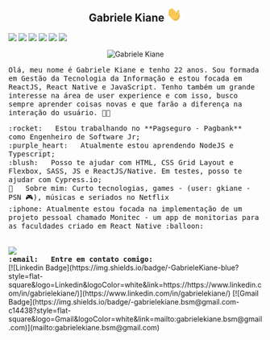 
# <h2 align="center">Gabriele Kiane <img src="https://raw.githubusercontent.com/ABSphreak/ABSphreak/master/gifs/Hi.gif" width="30px"></h2>

<code><img width="10%" src="https://www.vectorlogo.zone/logos/w3_html5/w3_html5-ar21.svg"></code>
<code><img width="10%" src="https://www.vectorlogo.zone/logos/netlifyapp_watercss/netlifyapp_watercss-ar21.svg"></code>
<code><img width="10%" src="https://www.vectorlogo.zone/logos/sass-lang/sass-lang-ar21.svg"></code>
<code><img width="10%" src="https://www.vectorlogo.zone/logos/reactjs/reactjs-ar21.svg"></code>
<code><img width="10%" src="https://www.vectorlogo.zone/logos/javascript/javascript-ar21.svg"></code>
<code><img width="10%" src="https://www.vectorlogo.zone/logos/typescriptlang/typescriptlang-ar21.svg"></code>
<br/>

<p align="center"><img width="60%" alt="Gabriele Kiane" src="https://cdn.dribbble.com/users/94324/screenshots/3179847/maytheforce_dribbble.jpg"/></p>

<p><samp>Olá, meu nome é Gabriele Kiane e tenho 22 anos.
Sou formada em Gestão da Tecnologia da Informação e estou focada em ReactJS, React Native e JavaScript. 
Tenho também um grande interesse na área de user experience e com isso, busco sempre aprender coisas novas e que farão a diferença na interação do usuário.  👩‍💻</p>

<p><samp>
 :rocket:  &nbsp; Estou trabalhando no **Pagseguro - Pagbank** como Engenheiro de Software Jr;
 <br/> :purple_heart: &nbsp; Atualmente estou aprendendo NodeJS e Typescript;
 <br/> :blush: &nbsp; Posso te ajudar com HTML, CSS Grid Layout e Flexbox, SASS, JS e ReactJS/Native. Em testes, posso te ajudar com Cypress.io;
 <br/> 💬  &nbsp; Sobre mim: Curto tecnologias, games - (user: gkiane - PSN 🎮), músicas e seriados no Netflix
 <br /> :iphone: Atualmente estou focada na implementação de um projeto pessoal chamado Monitec - um app de monitorias para as faculdades criado em React Native :balloon:
 </p>
 <br/>

<a href="https://github.com/biancaespindola/github-readme-stats">
  <!-- Change the `github-readme-stats.anuraghazra1.vercel.app` to `github-readme-stats.vercel.app`  -->
  <img align="center" src="https://github-readme-stats.vercel.app/api/top-langs/?username=gabrielekiane&layout=compact&theme=buefy" />
</a>

 <br/>
 <b><samp> :email: &nbsp; Entre em contato comigo:</b> <br/>
 [![Linkedin Badge](https://img.shields.io/badge/-GabrieleKiane-blue?style=flat-square&logo=Linkedin&logoColor=white&link=https://https://www.linkedin.com/in/gabrielekiane/)](https://www.linkedin.com/in/gabrielekiane/) 
[![Gmail Badge](https://img.shields.io/badge/-gabrielekiane.bsm@gmail.com-c14438?style=flat-square&logo=Gmail&logoColor=white&link=mailto:gabrielekiane.bsm@gmail.com)](mailto:gabrielekiane.bsm@gmail.com)

